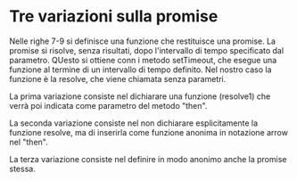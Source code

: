 # Tre variazioni sulla promise

Nelle righe 7-9 si definisce una funzione che restituisce una promise. La promise si risolve, senza risultati, dopo l'intervallo di tempo specificato dal parametro. QUesto si ottiene conn i metodo setTimeout, che esegue una funzione al termine di un intervallo di tempo definito. Nel nostro caso la funzione è la resolve, che viene chiamata senza parametri.

La prima variazione consiste nel dichiarare una funzione (resolve1) che verrà poi indicata come parametro del metodo "then".

La seconda variazione consiste nel non dichiarare esplicitamente la funzione resolve, ma di inserirla come funzione anonima in notazione arrow nel "then".

La terza variazione consiste nel definire in modo anonimo anche la promise stessa. 